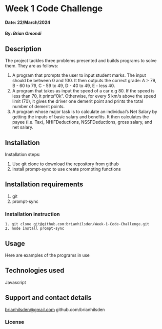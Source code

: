 # Week 1 Code Challenge
#### Date: 22/March/2024

#### By: *Brian Omondi*

## Description
The project tackles three problems presented and builds programs to solve them. They are as follows:
1. A program that prompts the user to input student marks. The input should be between   0 and 100. It then outputs the correct grade: A > 79, B - 60 to 79, C -  59 to 49, D - 40 to 49, E - less 40. 
2. A program that takes as input the speed of a car e.g 80. If the speed is less than 70, it prints“Ok”. Otherwise, for every 5 km/s above the speed limit (70), it gives the driver one demerit point and prints the total number of demerit points.
3. A program whose major task is to calculate an individual’s Net Salary by getting the inputs of basic salary and benefits. It then calculates the payee (i.e. Tax), NHIFDeductions, NSSFDeductions, gross salary, and net salary. 

## Installation
Installation steps:
1. Use git clone to download the repository from github
2. Install prompt-sync to use create prompting functions

## Installation requirements
1. git
2. prompt-sync

### Installation instruction
```
1. git clone git@github.com:brianhilsden/Week-1-Code-Challenge.git
2. node install prompt-sync 
```
## Usage
Here are examples of the programs in use

## Technologies used
Javascript

## Support and contact details
brianhilsden@gmail.com
github.com/brianhilsden

### License